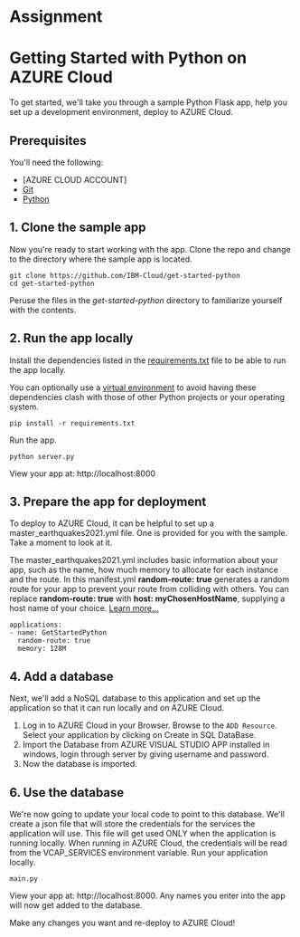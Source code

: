 # Assignment
# Getting Started with Python on AZURE Cloud

To get started, we'll take you through a sample Python Flask app, help you set up a development environment, deploy to AZURE Cloud.


## Prerequisites

You'll need the following:
* [AZURE CLOUD ACCOUNT]
* [Git](https://git-scm.com/downloads)
* [Python](https://www.python.org/downloads/)

## 1. Clone the sample app

Now you're ready to start working with the app. Clone the repo and change to the directory where the sample app is located.
  ```
git clone https://github.com/IBM-Cloud/get-started-python
cd get-started-python
  ```

  Peruse the files in the *get-started-python* directory to familiarize yourself with the contents.

## 2. Run the app locally

Install the dependencies listed in the [requirements.txt](https://pip.readthedocs.io/en/stable/user_guide/#requirements-files) file to be able to run the app locally.

You can optionally use a [virtual environment](https://packaging.python.org/installing/#creating-and-using-virtual-environments) to avoid having these dependencies clash with those of other Python projects or your operating system.
  ```
pip install -r requirements.txt
  ```

Run the app.
  ```
python server.py
  ```

 View your app at: http://localhost:8000

## 3. Prepare the app for deployment

To deploy to AZURE Cloud, it can be helpful to set up a master_earthquakes2021.yml file. One is provided for you with the sample. Take a moment to look at it.

The master_earthquakes2021.yml includes basic information about your app, such as the name, how much memory to allocate for each instance and the route. In this manifest.yml **random-route: true** generates a random route for your app to prevent your route from colliding with others.  You can replace **random-route: true** with **host: myChosenHostName**, supplying a host name of your choice. [Learn more...](https://console.bluemix.net/docs/manageapps/depapps.html#appmanifest)
 ```
 applications:
 - name: GetStartedPython
   random-route: true
   memory: 128M
 ```


## 4. Add a database

Next, we'll add a NoSQL database to this application and set up the application so that it can run locally and on AZURE Cloud.

1. Log in to AZURE Cloud in your Browser. Browse to the `ADD Resource`. Select your application by clicking on Create in SQL DataBase.
2. Import the Database from AZURE VISUAL STUDIO APP installed in windows, login through server by giving username and password.
3. Now the database is imported.

## 6. Use the database

We're now going to update your local code to point to this database. We'll create a json file that will store the credentials for the services the application will use. This file will get used ONLY when the application is running locally. When running in AZURE Cloud, the credentials will be read from the VCAP_SERVICES environment variable.
Run your application locally.
  ```
main.py
  ```

  View your app at: http://localhost:8000. Any names you enter into the app will now get added to the database.

 Make any changes you want and re-deploy to AZURE Cloud!
  ```

  ```

